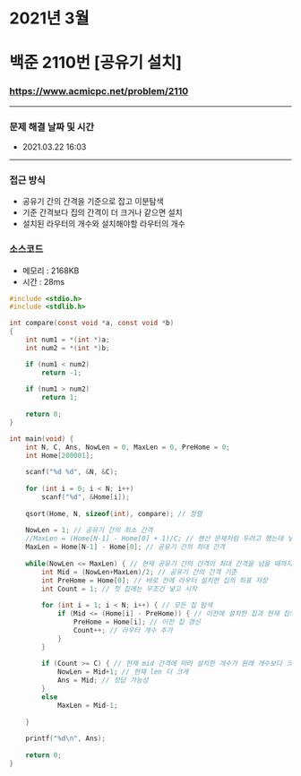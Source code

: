 
# 2021년 3월
# 백준 2110번 [공유기 설치]
### https://www.acmicpc.net/problem/2110
---

### 문제 해결 날짜 및 시간

- 2021.03.22 16:03

---

### 접근 방식
- 공유기 간의 간격을 기준으로 잡고 이분탐색
- 기준 간격보다 집의 간격이 더 크거나 같으면 설치
- 설치된 라우터의 개수와 설치해야할 라우터의 개수 

### 소스코드
- 메모리 : 2168KB
- 시간 : 28ms
```C
#include <stdio.h>
#include <stdlib.h>

int compare(const void *a, const void *b)
{
    int num1 = *(int *)a;
    int num2 = *(int *)b;

    if (num1 < num2)
        return -1;
    
    if (num1 > num2)
        return 1;
    
    return 0;
}

int main(void) {
	int N, C, Ans, NowLen = 0, MaxLen = 0, PreHome = 0;
	int Home[200001];
	
	scanf("%d %d", &N, &C);
	
	for (int i = 0; i < N; i++)
		scanf("%d", &Home[i]);
	
	qsort(Home, N, sizeof(int), compare); // 정렬
	
	NowLen = 1; // 공유기 간의 최소 간격
	//MaxLen = (Home[N-1] - Home[0] + 1)/C; // 랜선 문제처럼 두려고 했는데 넣으면 시간 초과
	MaxLen = Home[N-1] - Home[0]; // 공유기 간의 최대 간격
	
	while(NowLen <= MaxLen) { // 현재 공유기 간의 간격이 최대 간격을 넘을 때까지 반복
		int Mid = (NowLen+MaxLen)/2; // 공유기 간의 간격 기준
		int PreHome = Home[0]; // 바로 전에 라우터 설치한 집의 좌표 저장
		int Count = 1; // 첫 집에는 무조건 넣고 시작
		
		for (int i = 1; i < N; i++) { // 모든 집 탐색
			if (Mid <= (Home[i] - PreHome)) { // 이전에 설치한 집과 현재 집의 차가 기준보다 크다면
				PreHome = Home[i]; // 이전 집 갱신
				Count++; // 라우터 개수 추가
			}
		}
		
		if (Count >= C) { // 현재 mid 간격에 따라 설치한 개수가 원래 개수보다 크거나 같으면
			NowLen = Mid+1; // 현재 len 더 크게
			Ans = Mid; // 정답 가능성
		}
		else
			MaxLen = Mid-1;
		
	}
	
	printf("%d\n", Ans);
	
	return 0;
}
```
